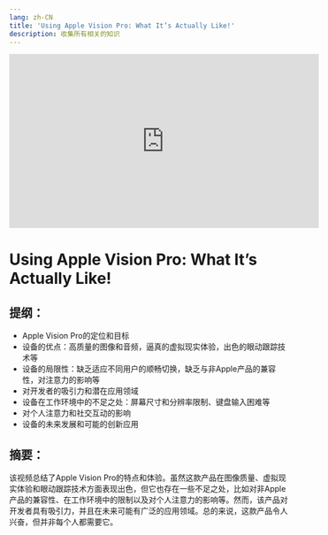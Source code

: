 ```yaml
---
lang: zh-CN
title: 'Using Apple Vision Pro: What It’s Actually Like!'
description: 收集所有相关的知识
---
```


<iframe width="560" height="315" src="https://www.youtube.com/embed/dtp6b76pMak?si=EO8ocEJzuFcxCrpi" title="YouTube video player" frameborder="0" allow="accelerometer; autoplay; clipboard-write; encrypted-media; gyroscope; picture-in-picture; web-share" referrerpolicy="strict-origin-when-cross-origin" allowfullscreen></iframe>

# Using Apple Vision Pro: What It’s Actually Like!


## 提纲：

- Apple Vision Pro的定位和目标
- 设备的优点：高质量的图像和音频，逼真的虚拟现实体验，出色的眼动跟踪技术等
- 设备的局限性：缺乏适应不同用户的顺畅切换，缺乏与非Apple产品的兼容性，对注意力的影响等
- 对开发者的吸引力和潜在应用领域
- 设备在工作环境中的不足之处：屏幕尺寸和分辨率限制、键盘输入困难等
- 对个人注意力和社交互动的影响
- 设备的未来发展和可能的创新应用

## 摘要：

该视频总结了Apple Vision Pro的特点和体验。虽然这款产品在图像质量、虚拟现实体验和眼动跟踪技术方面表现出色，但它也存在一些不足之处，比如对非Apple产品的兼容性、在工作环境中的限制以及对个人注意力的影响等。然而，该产品对开发者具有吸引力，并且在未来可能有广泛的应用领域。总的来说，这款产品令人兴奋，但并非每个人都需要它。